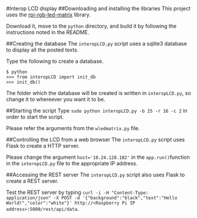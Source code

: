#Interop LCD display
##Downloading and installing the libraries
This project uses the [rpi-rgb-led-matrix](https://github.com/hzeller/rpi-rgb-led-matrix) library.

Download it, move to the `python` directory, and build it by following the instructions noted in the README.

##Creating the database
The `interopLCD.py` script uses a sqlite3 database to display all the posted texts.

Type the following to create a database.
```
$ python
>>> from interopLCD import init_db
>>> init_db()
```
The folder which the database will be created is written in `interopLCD.py`, so change it to whereever you want it to be.

##Starting the script
Type `sudo python interopLCD.py -b 25 -r 16 -c 2` in order to start the script.

Please refer the arguments from the `wledmatrix.py` file.

##Controlling the LCD from a web browser
The `interopLCD.py` script uses Flask to create a HTTP server.

Please change the argument `host='10.24.128.182'` in the `app.run()`function in the `interopLCD.py` file to the appropriate IP address.

##Accessing the REST server
The `interopLCD.py` script also uses Flask to create a REST server.

Test the REST server by typing `curl -i -H "Content-Type: application/json" -X POST -d '{"background":"black","text":"Hello World!","color":"white"}' http://<Raspberry Pi IP address>:5000/rest/api/data`.
